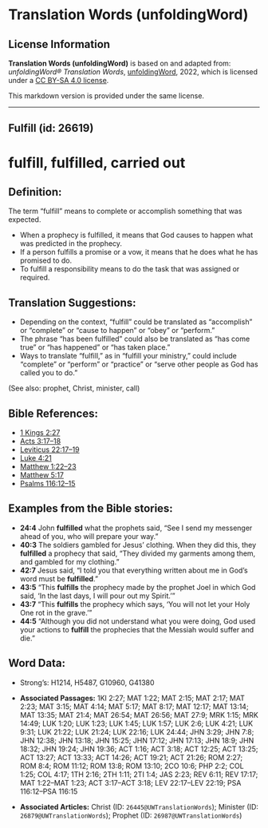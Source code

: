 # Translation Words (unfoldingWord)

## License Information

**Translation Words (unfoldingWord)** is based on and adapted from: _unfoldingWord® Translation Words_, [unfoldingWord](https://unfoldingword.org/utw), 2022, which is licensed under a [CC BY-SA 4.0 license](https://creativecommons.org/licenses/by-sa/4.0/legalcode.en).

This markdown version is provided under the same license.



--------------------------------

## Fulfill (id: 26619)

fulfill, fulfilled, carried out
===============================

Definition:
-----------

The term “fulfill” means to complete or accomplish something that was expected.

* When a prophecy is fulfilled, it means that God causes to happen what was predicted in the prophecy.
* If a person fulfills a promise or a vow, it means that he does what he has promised to do.
* To fulfill a responsibility means to do the task that was assigned or required.

Translation Suggestions:
------------------------

* Depending on the context, “fulfill” could be translated as “accomplish” or “complete” or “cause to happen” or “obey” or “perform.”
* The phrase “has been fulfilled” could also be translated as “has come true” or “has happened” or “has taken place.”
* Ways to translate “fulfill,” as in “fulfill your ministry,” could include “complete” or “perform” or “practice” or “serve other people as God has called you to do.”

(See also: prophet, Christ, minister, call)

Bible References:
-----------------

* [1 Kings 2:27](https://ref.ly/1Kgs2:27)
* [Acts 3:17–18](https://ref.ly/Acts3:17-Acts3:18)
* [Leviticus 22:17–19](https://ref.ly/Lev22:17-Lev22:19)
* [Luke 4:21](https://ref.ly/Luke4:21)
* [Matthew 1:22–23](https://ref.ly/Matt1:22-Matt1:23)
* [Matthew 5:17](https://ref.ly/Matt5:17)
* [Psalms 116:12–15](https://ref.ly/Ps116:12-Ps116:15)

Examples from the Bible stories:
--------------------------------

* **24:4** John **fulfilled** what the prophets said, “See I send my messenger ahead of you, who will prepare your way.”
* **40:3** The soldiers gambled for Jesus’ clothing. When they did this, they **fulfilled** a prophecy that said, “They divided my garments among them, and gambled for my clothing.”
* **42:7** Jesus said, “I told you that everything written about me in God’s word must be **fulfilled**.”
* **43:5** “This **fulfills** the prophecy made by the prophet Joel in which God said, ‘In the last days, I will pour out my Spirit.’”
* **43:7** “This **fulfills** the prophecy which says, ‘You will not let your Holy One rot in the grave.’”
* **44:5** “Although you did not understand what you were doing, God used your actions to **fulfill** the prophecies that the Messiah would suffer and die.”

Word Data:
----------

* Strong’s: H1214, H5487, G10960, G41380

* **Associated Passages:** 1KI 2:27; MAT 1:22; MAT 2:15; MAT 2:17; MAT 2:23; MAT 3:15; MAT 4:14; MAT 5:17; MAT 8:17; MAT 12:17; MAT 13:14; MAT 13:35; MAT 21:4; MAT 26:54; MAT 26:56; MAT 27:9; MRK 1:15; MRK 14:49; LUK 1:20; LUK 1:23; LUK 1:45; LUK 1:57; LUK 2:6; LUK 4:21; LUK 9:31; LUK 21:22; LUK 21:24; LUK 22:16; LUK 24:44; JHN 3:29; JHN 7:8; JHN 12:38; JHN 13:18; JHN 15:25; JHN 17:12; JHN 17:13; JHN 18:9; JHN 18:32; JHN 19:24; JHN 19:36; ACT 1:16; ACT 3:18; ACT 12:25; ACT 13:25; ACT 13:27; ACT 13:33; ACT 14:26; ACT 19:21; ACT 21:26; ROM 2:27; ROM 8:4; ROM 11:12; ROM 13:8; ROM 13:10; 2CO 10:6; PHP 2:2; COL 1:25; COL 4:17; 1TH 2:16; 2TH 1:11; 2TI 1:4; JAS 2:23; REV 6:11; REV 17:17; MAT 1:22–MAT 1:23; ACT 3:17–ACT 3:18; LEV 22:17–LEV 22:19; PSA 116:12–PSA 116:15
* **Associated Articles:** Christ (ID: `26445@UWTranslationWords`); Minister (ID: `26879@UWTranslationWords`); Prophet (ID: `26987@UWTranslationWords`)

